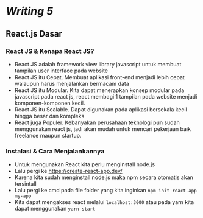 # _Writing 5_
## React.js Dasar
### React JS & Kenapa React JS?
- React JS adalah framework view library javascript untuk membuat tampilan user interface pada website
- React JS itu Cepat. Membuat aplikasi front-end menjadi lebih cepat walaupun harus menjalankan bermacam data
- React JS itu Modular. Kita dapat menerapkan konsep modular pada javascript pada react js, react membagi 1 tampilan pada website menjadi komponen-komponen kecil.
- React JS itu Scalable. Dapat digunakan pada aplikasi bersekala kecil hingga besar dan kompleks
- React juga Populer. Kebanyakan perusahaan teknologi pun sudah menggunakan react js, jadi akan mudah untuk mencari pekerjaan baik freelance maupun startup.

### Instalasi & Cara Menjalankannya
- Untuk mengunakan React kita perlu menginstall node.js
- Lalu pergi ke https://create-react-app.dev/
- Karena kita sudah menginstall node.js maka npm secara otomatis akan tersintall
- Lalu pergi ke cmd pada file folder yang kita inginkan ```npm init react-app my-app ```
- Kita dapat mengakses react melalui ```localhost:3000``` atau pada yarn kita dapat menggunakan ```yarn start```

